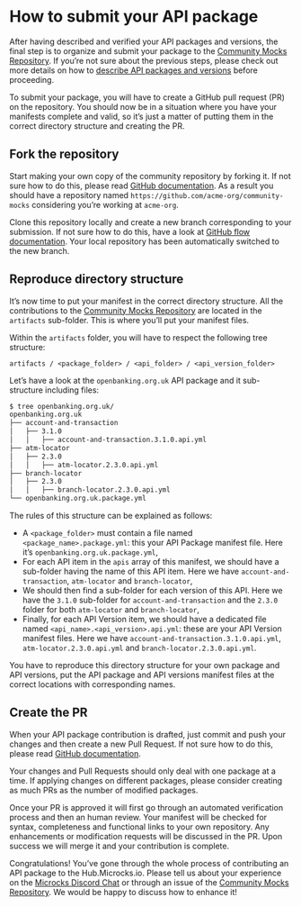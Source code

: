 
# How to submit your API package

After having described and verified your API packages and versions, the final step is to organize and submit your package to the [Community Mocks Repository](https://github.com/microcks/community-mocks). If you’re not sure about the previous steps, please check out more details on how to [describe API packages and versions](/doc/create-api-mocks) before proceeding.

To submit your package, you will have to create a GitHub pull request (PR) on the repository. You should now be in a situation where you have your manifests complete and valid, so it’s just a matter of putting them in the correct directory structure and creating the PR.


## Fork the repository

Start making your own copy of the community repository by forking it. If not sure how to do this, please read [GitHub documentation](https://docs.github.com/en/get-started/quickstart/fork-a-repo). As a result you should have a repository named `https://github.com/acme-org/community-mocks` considering you’re working at `acme-org`.

Clone this repository locally and create a new branch corresponding to your submission. If not sure how to do this, have a look at [GitHub flow documentation](https://docs.github.com/en/get-started/quickstart/github-flow#create-a-branch). Your local repository has been automatically switched to the new branch.


## Reproduce directory structure

It’s now time to put your manifest in the correct directory structure. All the contributions to the [Community Mocks Repository](https://github.com/microcks/community-mocks) are located in the `artifacts` sub-folder. This is where you’ll put your manifest files.

Within the `artifacts` folder, you will have to respect the following tree structure:

```
artifacts / <package_folder> / <api_folder> / <api_version_folder>
```

Let’s have a look at the `openbanking.org.uk` API package and it sub-structure including files:

```sh
$ tree openbanking.org.uk/
openbanking.org.uk
├── account-and-transaction
│   ├── 3.1.0
│   │   ├── account-and-transaction.3.1.0.api.yml
├── atm-locator
│   ├── 2.3.0
│   │   ├── atm-locator.2.3.0.api.yml
├── branch-locator
│   ├── 2.3.0
│   │   ├── branch-locator.2.3.0.api.yml
└── openbanking.org.uk.package.yml
```

The rules of this structure can be explained as follows:

* A `<package_folder>` must contain a file named `<package_name>.package.yml`: this your API Package manifest file. Here it’s `openbanking.org.uk.package.yml`,
* For each API item in the `apis` array of this manifest, we should have a sub-folder having the name of this API item. Here we have `account-and-transaction`, `atm-locator` and `branch-locator`, 
* We should then find a sub-folder for each version of this API. Here we have the `3.1.0` sub-folder for `account-and-transaction` and the `2.3.0` folder for both `atm-locator` and `branch-locator`,
* Finally, for each API Version item, we should have a dedicated file named `<api_name>.<api_version>.api.yml`: these are your API Version manifest files. Here we have `account-and-transaction.3.1.0.api.yml`, `atm-locator.2.3.0.api.yml` and `branch-locator.2.3.0.api.yml`.

You have to reproduce this directory structure for your own package and API versions, put the API package and API versions manifest files at the correct locations with corresponding names.


## Create the PR

When your API package contribution is drafted, just commit and push your changes and then create a new Pull Request. If not sure how to do this, please read [GitHub documentation](https://docs.github.com/en/get-started/quickstart/github-flow#create-a-pull-request).

Your changes and Pull Requests should only deal with one package at a time. If applying changes on different packages, please consider creating as much PRs as the number of modified packages. 

Once your PR is approved it will first go through an automated verification process and then an human review. Your manifest will be checked for syntax, completeness and functional links to your own repository. Any enhancements or modification requests will be discussed in the PR. Upon success we will merge it and your contribution is complete.

Congratulations! You’ve gone through the whole process of contributing an API package to the Hub.Microcks.io. Please tell us about your experience on the [Microcks Discord Chat](https://discord.com/invite/JA4rbcGzk7) or through an issue of the [Community Mocks Repository](https://github.com/microcks/community-mocks/issues). We would be happy to discuss how to enhance it!
